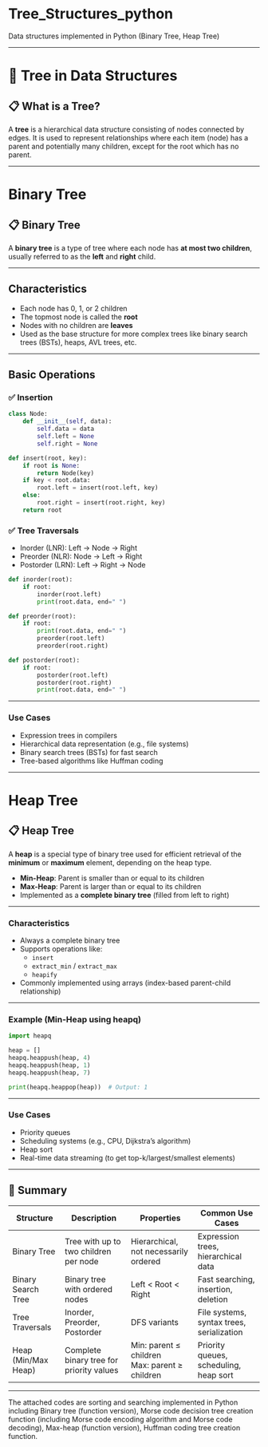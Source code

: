 # Tree_Structures_python

Data structures implemented in Python (Binary Tree, Heap Tree)

---

# 🌳 Tree in Data Structures

## 📋 What is a Tree?

A **tree** is a hierarchical data structure consisting of nodes connected by edges. It is used to represent relationships where each item (node) has a parent and potentially many children, except for the root which has no parent.

---

# Binary Tree

## 📋 Binary Tree

A **binary tree** is a type of tree where each node has **at most two children**, usually referred to as the **left** and **right** child.

---

## Characteristics
- Each node has 0, 1, or 2 children  
- The topmost node is called the **root**  
- Nodes with no children are **leaves**  
- Used as the base structure for more complex trees like binary search trees (BSTs), heaps, AVL trees, etc.

---

## Basic Operations

### ✅ Insertion

```python
class Node:
    def __init__(self, data):
        self.data = data
        self.left = None
        self.right = None

def insert(root, key):
    if root is None:
        return Node(key)
    if key < root.data:
        root.left = insert(root.left, key)
    else:
        root.right = insert(root.right, key)
    return root
```

### ✅ Tree Traversals
- Inorder (LNR): Left → Node → Right
- Preorder (NLR): Node → Left → Right
- Postorder (LRN): Left → Right → Node

```python
def inorder(root):
    if root:
        inorder(root.left)
        print(root.data, end=" ")

def preorder(root):
    if root:
        print(root.data, end=" ")
        preorder(root.left)
        preorder(root.right)

def postorder(root):
    if root:
        postorder(root.left)
        postorder(root.right)
        print(root.data, end=" ")
```

---

### Use Cases

- Expression trees in compilers
- Hierarchical data representation (e.g., file systems)
- Binary search trees (BSTs) for fast search
- Tree-based algorithms like Huffman coding

---

# Heap Tree

## 📋 Heap Tree

A **heap** is a special type of binary tree used for efficient retrieval of the **minimum** or **maximum** element, depending on the heap type.

- **Min-Heap**: Parent is smaller than or equal to its children
- **Max-Heap**: Parent is larger than or equal to its children
- Implemented as a **complete binary tree** (filled from left to right)

---

### Characteristics

- Always a complete binary tree
- Supports operations like:
  - `insert`
  - `extract_min` / `extract_max`
  - `heapify`
- Commonly implemented using arrays (index-based parent-child relationship)

---

### Example (Min-Heap using heapq)

```python
import heapq

heap = []
heapq.heappush(heap, 4)
heapq.heappush(heap, 1)
heapq.heappush(heap, 7)

print(heapq.heappop(heap))  # Output: 1
```

---

### Use Cases

- Priority queues
- Scheduling systems (e.g., CPU, Dijkstra’s algorithm)
- Heap sort
- Real-time data streaming (to get top-k/largest/smallest elements)

---

## 🚀 Summary

| Structure            | Description                              | Properties                                      | Common Use Cases                             |
|----------------------|------------------------------------------|------------------------------------------------|----------------------------------------------|
| Binary Tree          | Tree with up to two children per node    | Hierarchical, not necessarily ordered          | Expression trees, hierarchical data          |
| Binary Search Tree   | Binary tree with ordered nodes           | Left < Root < Right                            | Fast searching, insertion, deletion          |
| Tree Traversals      | Inorder, Preorder, Postorder             | DFS variants                                   | File systems, syntax trees, serialization    |
| Heap (Min/Max Heap)  | Complete binary tree for priority values | Min: parent ≤ children<br>Max: parent ≥ children | Priority queues, scheduling, heap sort       |

---
The attached codes are sorting and searching implemented in Python including Binary tree (function version), Morse code decision tree creation function (including Morse code encoding algorithm and Morse code decoding), Max-heap (function version), Huffman coding tree creation function.
